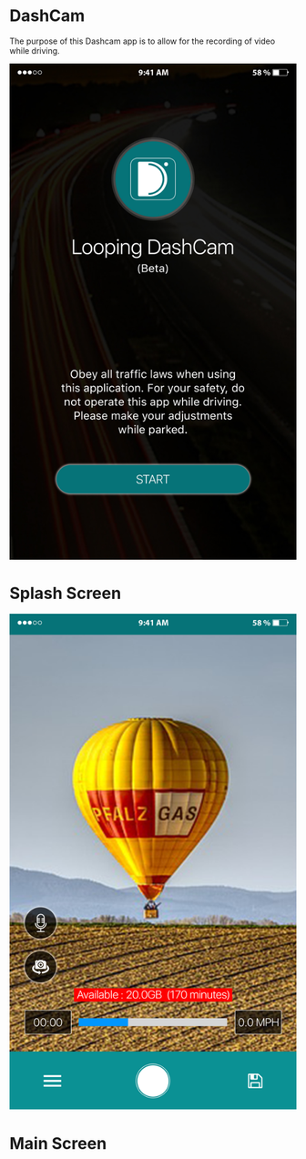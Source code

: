 # DashCam
The purpose of this Dashcam app is to allow for the recording of video while driving.

![DashCam](https://raw.githubusercontent.com/zzzmobile/DashCam/master/Splash.jpg)

Splash Screen
==================



![DashCam](https://raw.githubusercontent.com/zzzmobile/DashCam/master/Main.jpg)

Main Screen
=================

